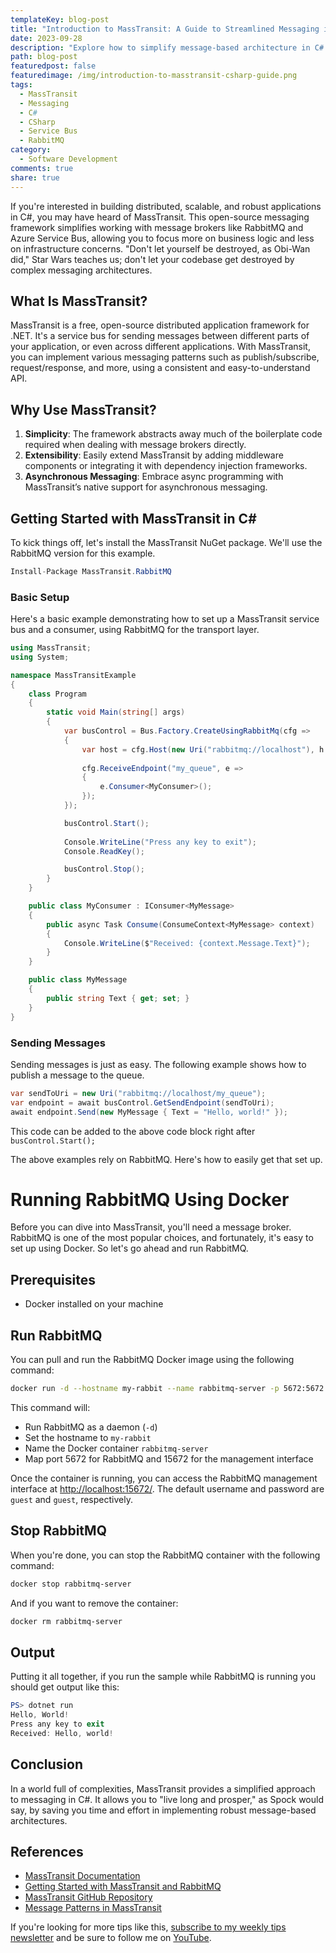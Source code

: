 ```yaml
---
templateKey: blog-post
title: "Introduction to MassTransit: A Guide to Streamlined Messaging in C#"
date: 2023-09-28
description: "Explore how to simplify message-based architecture in C# applications using MassTransit. This comprehensive guide introduces MassTransit's key features, shows you how to set up a service bus, and integrates with RabbitMQ. Ideal for developers looking to build scalable and robust distributed systems."
path: blog-post
featuredpost: false
featuredimage: /img/introduction-to-masstransit-csharp-guide.png
tags:
  - MassTransit
  - Messaging
  - C#
  - CSharp
  - Service Bus
  - RabbitMQ
category:
  - Software Development
comments: true
share: true
---
```


If you're interested in building distributed, scalable, and robust applications in C#, you may have heard of MassTransit. This open-source messaging framework simplifies working with message brokers like RabbitMQ and Azure Service Bus, allowing you to focus more on business logic and less on infrastructure concerns. "Don't let yourself be destroyed, as Obi-Wan did," Star Wars teaches us; don't let your codebase get destroyed by complex messaging architectures.

## What Is MassTransit?

MassTransit is a free, open-source distributed application framework for .NET. It's a service bus for sending messages between different parts of your application, or even across different applications. With MassTransit, you can implement various messaging patterns such as publish/subscribe, request/response, and more, using a consistent and easy-to-understand API.

## Why Use MassTransit?

1. **Simplicity**: The framework abstracts away much of the boilerplate code required when dealing with message brokers directly.
2. **Extensibility**: Easily extend MassTransit by adding middleware components or integrating it with dependency injection frameworks.
3. **Asynchronous Messaging**: Embrace async programming with MassTransit’s native support for asynchronous messaging.

## Getting Started with MassTransit in C#

To kick things off, let's install the MassTransit NuGet package. We'll use the RabbitMQ version for this example.

```csharp
Install-Package MassTransit.RabbitMQ
```

### Basic Setup

Here's a basic example demonstrating how to set up a MassTransit service bus and a consumer, using RabbitMQ for the transport layer.

```csharp
using MassTransit;
using System;

namespace MassTransitExample
{
    class Program
    {
        static void Main(string[] args)
        {
            var busControl = Bus.Factory.CreateUsingRabbitMq(cfg =>
            {
                var host = cfg.Host(new Uri("rabbitmq://localhost"), h => { });
                
                cfg.ReceiveEndpoint("my_queue", e =>
                {
                    e.Consumer<MyConsumer>();
                });
            });

            busControl.Start();
            
            Console.WriteLine("Press any key to exit");
            Console.ReadKey();

            busControl.Stop();
        }
    }

    public class MyConsumer : IConsumer<MyMessage>
    {
        public async Task Consume(ConsumeContext<MyMessage> context)
        {
            Console.WriteLine($"Received: {context.Message.Text}");
        }
    }

    public class MyMessage
    {
        public string Text { get; set; }
    }
}
```

### Sending Messages

Sending messages is just as easy. The following example shows how to publish a message to the queue.

```csharp
var sendToUri = new Uri("rabbitmq://localhost/my_queue");
var endpoint = await busControl.GetSendEndpoint(sendToUri);
await endpoint.Send(new MyMessage { Text = "Hello, world!" });
```

This code can be added to the above code block right after `busControl.Start();`

The above examples rely on RabbitMQ. Here's how to easily get that set up.

# Running RabbitMQ Using Docker

Before you can dive into MassTransit, you'll need a message broker. RabbitMQ is one of the most popular choices, and fortunately, it's easy to set up using Docker. So let's go ahead and run RabbitMQ.

## Prerequisites

- Docker installed on your machine

## Run RabbitMQ

You can pull and run the RabbitMQ Docker image using the following command:

```bash
docker run -d --hostname my-rabbit --name rabbitmq-server -p 5672:5672 -p 15672:15672 rabbitmq:3-management
```

This command will:

- Run RabbitMQ as a daemon (`-d`)
- Set the hostname to `my-rabbit`
- Name the Docker container `rabbitmq-server`
- Map port 5672 for RabbitMQ and 15672 for the management interface

Once the container is running, you can access the RabbitMQ management interface at [http://localhost:15672/](http://localhost:15672/). The default username and password are `guest` and `guest`, respectively.

## Stop RabbitMQ

When you're done, you can stop the RabbitMQ container with the following command:

```bash
docker stop rabbitmq-server
```

And if you want to remove the container:

```bash
docker rm rabbitmq-server
```

## Output

Putting it all together, if you run the sample while RabbitMQ is running you should get output like this:

```powershell
PS> dotnet run
Hello, World!
Press any key to exit
Received: Hello, world!
```

## Conclusion

In a world full of complexities, MassTransit provides a simplified approach to messaging in C#. It allows you to "live long and prosper," as Spock would say, by saving you time and effort in implementing robust message-based architectures.

## References

- [MassTransit Documentation](https://masstransit-project.com/)
- [Getting Started with MassTransit and RabbitMQ](https://www.rabbitmq.com/tutorials/tutorial-one-dotnet.html)
- [MassTransit GitHub Repository](https://github.com/MassTransit/MassTransit)
- [Message Patterns in MassTransit](https://docs.microsoft.com/en-us/azure/architecture/patterns/publisher-subscriber)

If you're looking for more tips like this, [subscribe to my weekly tips newsletter](/tips) and be sure to follow me on [YouTube](https://www.youtube.com/ardalis?sub_confirmation=1).
